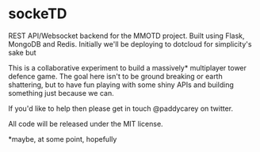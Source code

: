 sockeTD
=======

REST API/Websocket backend for the MMOTD project. Built using Flask, MongoDB and Redis. Initially we'll be deploying to dotcloud for simplicity's sake but

This is a collaborative experiment to build a massively* multiplayer tower defence game.  The goal here isn't to be ground breaking or earth shattering, but to have fun playing with some shiny APIs and building something just because we can.

If you'd like to help then please get in touch @paddycarey on twitter.

All code will be released under the MIT license.

*maybe, at some point, hopefully
